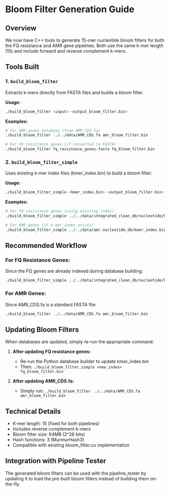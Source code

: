 # Bloom Filter Generation Guide

## Overview
We now have C++ tools to generate 15-mer nucleotide bloom filters for both the FQ resistance and AMR gene pipelines. Both use the same k-mer length (15) and include forward and reverse complement k-mers.

## Tools Built

### 1. `build_bloom_filter`
Extracts k-mers directly from FASTA files and builds a bloom filter.

**Usage:**
```bash
./build_bloom_filter <input> <output_bloom_filter.bin>
```

**Examples:**
```bash
# For AMR genes database (from AMR_CDS.fa)
./build_bloom_filter ../../data/AMR_CDS.fa amr_bloom_filter.bin

# For FQ resistance genes (if converted to FASTA)
./build_bloom_filter fq_resistance_genes.fasta fq_bloom_filter.bin
```

### 2. `build_bloom_filter_simple`
Uses existing k-mer index files (kmer_index.bin) to build a bloom filter.

**Usage:**
```bash
./build_bloom_filter_simple <kmer_index.bin> <output_bloom_filter.bin>
```

**Examples:**
```bash
# For FQ resistance genes (using existing index)
./build_bloom_filter_simple ../../data/integrated_clean_db/nucleotide/kmer_index.bin fq_bloom_filter.bin

# For AMR genes (if k-mer index exists)
./build_bloom_filter_simple ../../data/amr_nucleotide_db/kmer_index.bin amr_bloom_filter.bin
```

## Recommended Workflow

### For FQ Resistance Genes:
Since the FQ genes are already indexed during database building:
```bash
./build_bloom_filter_simple ../../data/integrated_clean_db/nucleotide/kmer_index.bin fq_bloom_filter.bin
```

### For AMR Genes:
Since AMR_CDS.fa is a standard FASTA file:
```bash
./build_bloom_filter ../../data/AMR_CDS.fa amr_bloom_filter.bin
```

## Updating Bloom Filters
When databases are updated, simply re-run the appropriate command:

1. **After updating FQ resistance genes:**
   - Re-run the Python database builder to update kmer_index.bin
   - Then: `./build_bloom_filter_simple <new_index> fq_bloom_filter.bin`

2. **After updating AMR_CDS.fa:**
   - Simply run: `./build_bloom_filter ../../data/AMR_CDS.fa amr_bloom_filter.bin`

## Technical Details
- K-mer length: 15 (fixed for both pipelines)
- Includes reverse complement k-mers
- Bloom filter size: 64MB (2^26 bits)
- Hash functions: 3 (MurmurHash3)
- Compatible with existing bloom_filter.cu implementation

## Integration with Pipeline Tester
The generated bloom filters can be used with the pipeline_tester by updating it to load the pre-built bloom filters instead of building them on-the-fly.